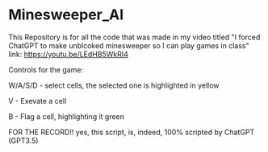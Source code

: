 
# Minesweeper_AI

This Repository is for all the code that was made in my video titled "I forced ChatGPT to make unblcoked minesweeper so I can play games in class" link: https://youtu.be/LEdHB5WkRI4

Controls for the game:

W/A/S/D - select cells, the selected one is highlighted in yellow

V - Exevate a cell

B - Flag a cell, highlighting it green

FOR THE RECORD!!
yes, this script, is, indeed, 100% scripted by ChatGPT (GPT3.5)

